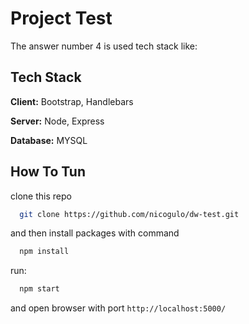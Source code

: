 # Project Test

The answer number 4 is used tech stack like:

## Tech Stack

**Client:** Bootstrap, Handlebars

**Server:** Node, Express

**Database:** MYSQL

## How To Tun

clone this repo

```bash
  git clone https://github.com/nicogulo/dw-test.git
```

and then install packages with command

```bash
  npm install
```

run:

```bash
  npm start
```

and open browser with port `http://localhost:5000/`
